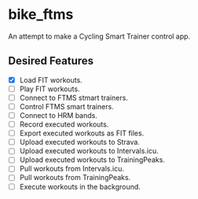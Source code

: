# bike_ftms

An attempt to make a Cycling Smart Trainer control app.

## Desired Features

- [x] Load FIT workouts.
- [ ] Play FIT workouts.
- [ ] Connect to FTMS stmart trainers.
- [ ] Control FTMS smart trainers.
- [ ] Connect to HRM bands.
- [ ] Record executed workouts.
- [ ] Export executed workouts as FIT files.
- [ ] Upload executed workouts to Strava.
- [ ] Upload executed workouts to Intervals.icu.
- [ ] Upload executed workouts to TrainingPeaks.
- [ ] Pull workouts from Intervals.icu.
- [ ] Pull workouts from TrainingPeaks.
- [ ] Execute workouts in the background.